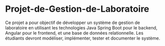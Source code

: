 # Projet-de-Gestion-de-Laboratoire
Ce projet a pour objectif de développer un système de gestion de laboratoire en utilisant les technologies Java Spring Boot pour le backend, Angular pour le frontend, et une base de données relationnelle. Les étudiants devront modéliser, implémenter, tester et documenter le système.
